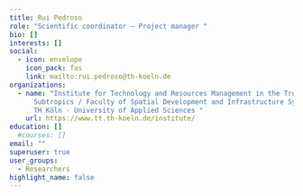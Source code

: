 ```yaml
---
title: Rui Pedroso
role: "Scientific coordinator – Project manager "
bio: []
interests: []
social:
  - icon: envelope
    icon_pack: fas
    link: mailto:rui.pedroso@th-koeln.de
organizations:
  - name: "Institute for Technology and Resources Management in the Tropics and
      Subtropics / Faculty of Spatial Development and Infrastructure Systems /
      TH Köln - University of Applied Sciences "
    url: https://www.tt.th-koeln.de/institute/
education: []
  #courses: []
email: ""
superuser: true
user_groups:
  - Researchers
highlight_name: false
---
```

